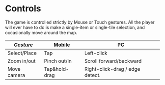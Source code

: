 # Controls

The game is controlled strictly by Mouse or Touch gestures. All the player will ever have to do is make a single-item or single-tile selection, and occasionally move around the map.

| *Gesture* | Mobile | PC |
| -- | -- | -- |
| Select/Place | Tap | Left-click |
| Zoom in/out | Pinch out/in | Scroll forward/backward |
| Move camera | Tap&hold-drag | Right-click-drag / edge detect. |















